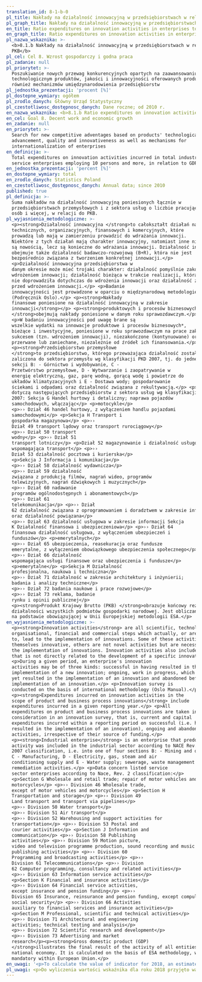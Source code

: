 ```yaml
---
translation_id: 8-1-b-0
pl_title: Nakłady na działalność innowacyjną w przedsiębiorstwach w relacji do PKB
pl_graph_title: Nakłady na działalność innowacyjną w przedsiębiorstwach w relacji do PKB
en_title: Ratio expenditures on innovation activities in enterprises to GDP
en_graph_title: Ratio expenditures on innovation activities in enterprises to GDP
pl_nazwa_wskaznika: >-
  <b>8.1.b Nakłady na działalność innowacyjną w przedsiębiorstwach w relacji do
  PKB</b>
pl_cel: Cel 8. Wzrost gospodarczy i godna praca
pl_zadanie: null
pl_priorytet: >-
  Poszukiwanie nowych przewag konkurencyjnych opartych na zaawansowaniu
  technologicznym produktów, jakości i innowacyjności oferowanych produktów, jak
  również mechanizmów umiędzynarodowienia przedsiębiorstw
pl_jednostka_prezentacji: 'procent [%]'
pl_dostepne_wymiary: ogółem
pl_zrodlo_danych: Główny Urząd Statystyczny
pl_czestotliwosc_dostępnosc_danych: Dane roczne; od 2010 r.
en_nazwa_wskaznika: <b>8.1.b Ratio expenditures on innovation activities in enterprises to GDP</b>
en_cel: Goal 8. Decent work and economic growth
en_zadanie: null
en_priorytet: >-
  Search for new competitive adventages based on products' technological
  advancement, quality and innovativeness as well as mechanisms for
  internationalization of enterprises
en_definicja: >-
  Total expenditures on innovation activities incurred in total industrial and
  service enterprises employing 10 persons and more, in relation to GDP.
en_jednostka_prezentacji: 'percent [%]'
en_dostepne_wymiary: total
en_zrodlo_danych: Statistics Poland
en_czestotliwosc_dostępnosc_danych: Annual data; since 2010
published: true
pl_definicja: >-
  Suma nakładów na działalność innowacyjną poniesionych łącznie w
  przedsiębiorstwach przemysłowych i z sektora usług o liczbie pracujących 10
  osób i więcej, w relacji do PKB.
pl_wyjasnienia_metodologiczne: >-
  <p><strong>Działalność innowacyjna </strong>to całokształt działań naukowych,
  technicznych, organizacyjnych, finansowych i komercyjnych, które
  prowadzą lub mają w zamierzeniu prowadzić do wdrażania innowacji.
  Niektóre z tych działań mają charakter innowacyjny, natomiast inne nie
  są nowością, lecz są konieczne do wdrażania innowacji. Działalność innowacyjna
  obejmuje także działalność badawczo-rozwojową (B+R), która nie jest
  bezpośrednio związana z tworzeniem konkretnej innowacji.</p>
  <p>Działalność innowacyjna przedsiębiorstwa w
  danym okresie może mieć trojaki charakter: działalność pomyślnie zakończona
  wdrożeniem innowacji; działalność bieżąca w trakcie realizacji, która
  nie doprowadziła dotychczas do wdrożenia innowacji oraz działalność zaniechana
  przed wdrożeniem innowacji.</p> <p>Badanie
  innowacyjności jest prowadzone w oparciu o międzynarodową metodologię
  (Podręcznik Oslo).</p> <p><strong>Nakłady
  finansowe poniesione na działalność innowacyjną w zakresie
  innowacji</strong></p> <p><strong>produktowych i procesów biznesowych*
  </strong>obejmują nakłady poniesione w danym roku sprawozdawczym.</p>
  <p>W badaniu innowacyjności pod uwagę brane są
  wszelkie wydatki na innowacje produktowe i procesów biznesowych*,
  bieżące i inwestycyjne, poniesione w roku sprawozdawczym na prace zakończone
  sukcesem (tzn. wdrożeniem innowacji), niezakończone (kontynuowane) oraz
  przerwane lub zaniechane, niezależnie od źródeł ich finansowania.</p>
  <p><strong>Przedsiębiorstwo przemysłowe
  </strong>to przedsiębiorstwo, którego przeważająca działalność została
  zaliczona do sektora przemysłu wg klasyfikacji PKD 2007, tj. do jednej z 4
  sekcji B: - Górnictwo i wydobywanie, C -
  Przetwórstwo przemysłowe, D - Wytwarzanie i zaopatrywanie w
  energię elektryczną, gaz, parę wodną, gorącą wodę i powietrze do
  układów klimatyzacyjnych i E - Dostawa wody; gospodarowanie
  ściekami i odpadami oraz działalność związana z rekultywacją.</p> <p>Dane
  dotyczą następujących przedsiębiorstw z sektora usług wg klasyfikacji PKD
  2007: Sekcja G Handel hurtowy i detaliczny; naprawa pojazdów
  samochodowych, włączając</p> <p>motocykle</p>
  <p>›› Dział 46 handel hurtowy, z wyłączeniem handlu pojazdami
  samochodowymi</p> <p>Sekcja H Transport i
  gospodarka magazynowa</p> <p>››
  Dział 49 transport lądowy oraz transport rurociągowy</p>
  <p>›› Dział 50 transport
  wodny</p> <p>›› Dział 51
  transport lotniczy</p> <p>Dział 52 magazynowanie i działalność usługowa
  wspomagająca transport</p> <p>››
  Dział 53 działalność pocztowa i kurierska</p> 
  <p>Sekcja J Informacja i komunikacja</p> 
  <p>›› Dział 58 działalność wydawnicza</p>
  <p>›› Dział 59 działalność
  związana z produkcją filmów, nagrań wideo, programów
  telewizyjnych, nagrań dźwiękowych i muzycznych</p>
  <p>›› Dział 60 nadawanie
  programów ogólnodostępnych i abonamentowych</p>
  <p>›› Dział 61
  telekomunikacja</p> <p>›› Dział
  62 działalność związana z oprogramowaniem i doradztwem w zakresie informatyki
  oraz działalność powiązana</p> 
  <p>›› Dział 63 działalność usługowa w zakresie informacji Sekcja
  K Działalność finansowa i ubezpieczeniowa</p> <p>›› Dział 64
  finansowa działalność usługowa, z wyłączeniem ubezpieczeń i
  funduszów</p> <p>emerytalnych</p>
  <p>›› Dział 65 ubezpieczenia, reasekuracja oraz fundusze
  emerytalne, z wyłączeniem obowiązkowego ubezpieczenia społecznego</p>
  <p>›› Dział 66 działalność
  wspomagająca usługi finansowe oraz ubezpieczenia i fundusze</p>
  <p>emerytalne</p> <p>Sekcja M Działalność
  profesjonalna, naukowa i techniczna</p> 
  <p>›› Dział 71 działalność w zakresie architektury i inżynierii;
  badania i analizy techniczne</p> 
  <p>›› Dział 72 badania naukowe i prace rozwojowe</p>
  <p>›› Dział 73 reklama, badanie
  rynku i opinii publicznej</p> 
  <p><strong>Produkt Krajowy Brutto (PKB) </strong>obrazuje końcowy rezultat
  działalności wszystkich podmiotów gospodarki narodowej. Jest obliczany
  na podstawie obowiązującej w Unii Europejskiej metodologii ESA.</p>
en_wyjasnienia_metodologiczne: >-
  <p><strong>Innovation activities</strong> are all scientific, technological,
  organisational, financial and commercial steps which actually, or are intended
  to, lead to the implementation of innovations. Some of these activities are
  themselves innovative, others are not novel activities but are necessary for
  the implementation of innovations. Innovation activities also include R&D
  that is not directly related to the development of a specific innovation.</p>
  <p>During a given period, an enterprise's innovation
  activities may be of three kinds: successful in having resulted in the
  implementation of a new innovation; ongoing, work in progress, which has not
  yet resulted in the implementation of an innovation and abandoned before the
  implementation of an innovation.</p> <p>Innovation survey is
  conducted on the basis of international methodology (Oslo Manual).</p>
  <p><strong>Expenditures incurred on innovation activities in the
  scope of product and business process innovations</strong> include
  expenditures incurred in a given reporting year.</p> <p>All
  expenditures on product and business process innovations are taken into
  consideration in an innovation survey, that is, current and capital
  expenditures incurred within a reporting period on successful (i.e. having
  resulted in the implementation of an innovation), ongoing and abandoned
  activities, irrespective of their source of funding.</p>
  <p><strong>Industrial enterprise</strong> is an enterprise that predominant
  activity was included in the industrial sector according to NACE Rev.2 - PKD
  2007 classification, i.e. into one of four sections B: - Mining and quarrying,
  C - Manufacturing, D - Electricity, gas, steam and air
  conditioning supply and E - Water supply; sewerage, waste management and
  remediation activities.</p> <p>Data concern listed service
  sector enterprises according to Nace, Rev. 2 classification:</p>
  <p>Section G Wholesale and retail trade; repair of motor vehicles and
  motorcycles</p> <p>›› Division 46 Wholesale trade,
  except of motor vehicles and motorcycles</p> <p>Section H
  Transportation and storage</p> <p>›› Division 49
  Land transport and transport via pipelines</p>
  <p>›› Division 50 Water transport</p>
  <p>›› Division 51 Air transport</p>
  <p>›› Division 52 Warehousing and support activities for
  transportation</p> <p>›› Division 53 Postal and
  courier activities</p> <p>Section J Information and
  communication</p> <p>›› Division 58 Publishing
  activities</p> <p>›› Division 59 Motion picture,
  video and television programme production, sound recording and music
  publishing activities</p> <p>›› Division 60
  Programming and broadcasting activities</p> <p>››
  Division 61 Telecommunications</p> <p>›› Division
  62 Computer programming, consultancy and related activities</p>
  <p>›› Division 63 Information service activities</p>
  <p>Section K Financial and insurance activities</p>
  <p>›› Division 64 Financial service activities,
  except insurance and pension funding</p> <p>››
  Division 65 Insurance, reinsurance and pension funding, except compulsory
  social security</p> <p>›› Division 66 Activities
  auxiliary to financial services and insurance activities</p>
  <p>Section M Professional, scientific and technical activities</p>
  <p>›› Division 71 Architectural and engineering
  activities; technical testing and analysis</p>
  <p>›› Division 72 Scientific research and development</p>
  <p>›› Division 73 Advertising and market
  research</p><p><strong>Gross domestic product (GDP)
  </strong>illustrates the final result of the activity of all entities of the
  national economy. It is calculated on the basis of ESA methodology, which is
  mandatory within European Union.</p>
en_uwagi: '<p>To calculate the value of indicator for 2018, an estimate of GDP was used.</p><p>Until 2018, there were product and process innovations.</p>'
pl_uwagi: <p>Do wyliczenia wartości wskaźnika dla roku 2018 przyjęto wartość szacunkową PKB.</p><p>*Do 2018 r obowiązywały innowacje produktowe i procesowe.</p>
---
```

